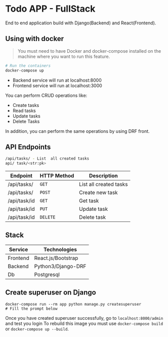 # Todo APP - FullStack

End to end application build with Django(Backend) and React(Frontend).

## Using with docker

> You must need to have Docker and docker-compose installed on the machine where you want to run this feature.

```bash
# Run the containers
docker-compose up
```

- Backend service will run at localhost:8000
- Frontend service will run at localhost:3000

You can perform CRUD operations like:

- Create tasks
- Read tasks
- Update tasks
- Delete Tasks

In addition, you can perform the same operations by using DRF front.

## API Endpoints

```bash
/api/tasks/ - List  all created tasks
api/ task/<str:pk>
```

| Endpoint     | HTTP Method | Description            |
| ------------ | ----------- | ---------------------- |
| /api/tasks/  | `GET`       | List all created tasks |
| /api/tasks/  | `POST`      | Create new task        |
| /api/task/id | `GET`       | Get task               |
| /api/task/id | `PUT`       | Update task            |
| /api/task/id | `DELETE`    | Delete task            |

## Stack

| Service  | Technologies       |
| -------- | ------------------ |
| Frontend | React.js/Bootstrap |
| Backend  | Python3/Django-DRF |
| Db       | Postgresql         |

## Create superuser on Django

```
docker-compose run --rm app python manage.py createsuperuser
# Fill the prompt below
```

Once you have created superuser successfully, go to `localhost:8000/admin` and test you login
To rebuild this image you must use `docker-compose build` or `docker-compose up --build`.
